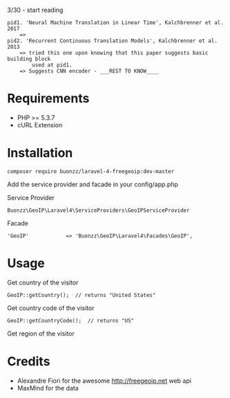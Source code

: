 3/30 - start reading

	pid1. 'Neural Machine Translation in Linear Time', Kalchbrenner et al. 2017
		=> 
	pid2. 'Recurrent Continuous Translation Models', Kalchbrenner et al. 2013
		=> tried this one upon knowing that this paper suggests basic building block
			used at pid1. 
		=> Suggests CNN encoder - ___REST TO KNOW____

Requirements
============

* PHP >= 5.3.7
* cURL Extension

Installation
============

    composer require buonzz/laravel-4-freegeoip:dev-master

Add the service provider and facade in your config/app.php

Service Provider

    Buonzz\GeoIP\Laravel4\ServiceProviders\GeoIPServiceProvider

Facade

    'GeoIP'            => 'Buonzz\GeoIP\Laravel4\Facades\GeoIP',


Usage
=====

Get country of the visitor

    GeoIP::getCountry();  // returns "United States"
    
Get country code of the visitor

    GeoIP::getCountryCode();  // returns "US"

Get region of the visitor


Credits
=======

* Alexandre Fiori for the awesome http://freegeoip.net web api
* MaxMind for the data
